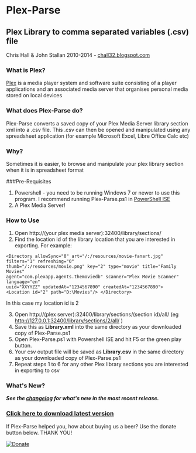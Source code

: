 Plex-Parse
==========

## Plex Library to comma separated variables (.csv) file 
Chris Hall & John Stallan 2010-2014 - [chall32.blogspot.com]

### What is Plex?
[Plex] is a media player system and software suite consisting of a player applications and an associated media server that organises personal media stored on local devices

### What does Plex-Parse do?
Plex-Parse converts a saved copy of your Plex Media Server library section xml into a .csv file.  This .csv can then be opened and manipulated using any spreadsheet application (for example Microsoft Excel, Libre Office Calc etc) 

### Why?
Sometimes it is easier, to browse and manipulate your plex library section when it is in spreadsheet format 

###Pre-Requisites
1.  Powershell - you need to be running Windows 7 or newer to use this program. I recommend running Plex-Parse.ps1 in [PowerShell ISE]
2.  A Plex Media Server!

### How to Use
1.  Open http://(your plex media server):32400/library/sections/
2.  Find the location id of the library location that you are interested in exporting.  For example:

``` 
<Directory allowSync="0" art="/:/resources/movie-fanart.jpg" filters="1" refreshing="0" 
thumb="/:/resources/movie.png" key="2" type="movie" title="Family Movies" 
agent="com.plexapp.agents.themoviedb" scanner="Plex Movie Scanner" language="en" 
uuid="XXYYZZ" updatedAt="1234567890" createdAt="1234567890"> 
<Location id="2" path="D:\Movies"/> </Directory>
```

In this case my location id is 2

3.  Open http://(plex server):32400/library/sections/(section id)/all/ 
        (eg http://127.0.0.1:32400/library/sections/2/all/ )
4.  Save this as **Library.xml** into the same directory as your downloaded copy of Plex-Parse.ps1
5.  Open Plex-Parse.ps1 with Powershell ISE and hit F5 or the green play button.
6.  Your csv output file will be saved as **Library.csv**  in the same directory as your downloaded copy of Plex-Parse.ps1
7.  Repeat steps 1 to 6 for any other Plex library sections you are interested in exporting to csv

### What's New?
***See the [changelog] for what's new in the most recent release.***


### [Click here to download latest version](https://github.com/chall32/plex-parse/blob/master/Plex-Parse.ps1?raw=true)

If Plex-Parse helped you, how about buying us a beer? Use the donate button below. THANK YOU!

[![Donate](https://www.paypalobjects.com/en_US/i/btn/btn_donate_LG.gif)](https://www.paypal.com/cgi-bin/webscr?cmd=_s-xclick&hosted_button_id=KT462HRW7XQ3J)

[PowerShell ISE]:http://blogs.technet.com/b/heyscriptingguy/archive/2012/02/07/learn-how-to-use-the-free-powershell-ise-to-edit-scripts.aspx
[changelog]: https://github.com/chall32/plex-parse/blob/master/ChangeLog.txt
[chall32.blogspot.com]: http://chall32.blogspot.com
[Plex]:https://plex.tv/
